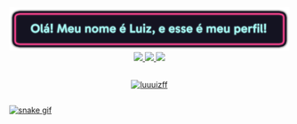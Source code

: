 <img src="https://github.com/Luuuizff/Luuuizff/blob/main/master/Assets/github2.png"/>

<!--
<h1 align="center"> Olá! Meu nome é Luiz, e esse é meu perfil! <img src="https://raw.githubusercontent.com/Luuuizff/Luuuizff/main/master/Assets/Hi.gif" width="29px"> </h1>
-->



<div align="center">
  <a href="https://www.youtube.com/watch?v=dQw4w9WgXcQ">
  <img height="180em" src="https://github-readme-stats.vercel.app/api?username=luuuizff&show_icons=true&theme=radical&include_all_commits=true&count_private=true"/>
  <img height="180em" src="https://github-readme-stats.vercel.app/api/top-langs/?username=rafaballerini&layout=compact&langs_count=7&theme=radical"/>
  <img width="49%" src="https://github-readme-streak-stats.herokuapp.com/?user=luuuizff&theme=radical" />
</div>
  
<br>
  
<p align="center"> <img src="https://komarev.com/ghpvc/?username=luuuizff&label=Visitas&color=9a07df&style=flat" alt="luuuizff" /> </p>
<!--
<img src="https://github.com/Luuuizff/Luuuizff/blob/main/master/Assets/githubTeste.png"/>
-->


<!--
<h2 align="center">Linguagens e Ferramentas 💻</h2>
<p align="center">
    <img align="center" width="40" height="40"/ src="https://github.com/Luuuizff/Luuuizff/blob/main/master/Assets/icons/Visual_Studio_Code_1.35_icon.png"/>
    <img align="center" width="40" height="40"/ src="https://github.com/Luuuizff/Luuuizff/blob/main/master/Assets/icons/bash.svg"/>
    <img align="center" width="40" height="40"/ src="https://github.com/Luuuizff/Luuuizff/blob/main/master/Assets/icons/csharp-original.svg"/>
    <img align="center" width="40" height="40"/ src="https://github.com/Luuuizff/Luuuizff/blob/main/master/Assets/icons/css3-original-wordmark.svg"/>
    <img align="center" width="40" height="40"/ src="https://github.com/Luuuizff/Luuuizff/blob/main/master/Assets/icons/git.svg"/>
    <img align="center" width="40" height="40"/ src="https://github.com/Luuuizff/Luuuizff/blob/main/master/Assets/icons/html5-original-wordmark.svg"/>
    <img align="center" width="40" height="40"/ src="https://github.com/Luuuizff/Luuuizff/blob/main/master/Assets/icons/javascript-original.svg"/>
    <img align="center" width="40" height="40"/ src="https://github.com/Luuuizff/Luuuizff/blob/main/master/Assets/icons/linux-original.svg"/>
    <img align="center" width="40" height="40"/ src="https://github.com/Luuuizff/Luuuizff/blob/main/master/Assets/icons/python-original.svg"/>
</p>
-->
  
<!--
 Themes: https://github.com/anuraghazra/github-readme-stats/blob/master/themes/README.md
-->
##
![snake gif](https://github.com/Luuuizff/Luuuizff/blob/output/github-contribution-grid-snake.svg)
